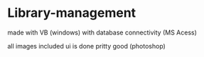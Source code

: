 # Library-management
made with VB (windows) with database connectivity (MS Acess)

all images included
ui is done pritty good (photoshop)
